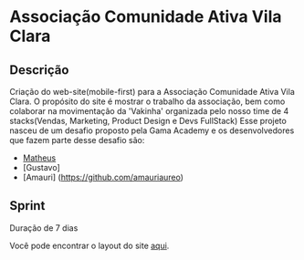 # Associação Comunidade Ativa Vila Clara

## Descrição
Criação do web-site(mobile-first) para a Associação Comunidade Ativa Vila Clara.
O propósito do site é mostrar o trabalho da associação, bem como colaborar na movimentação da 'Vakinha' organizada pelo nosso time de 4 stacks(Vendas, Marketing, Product Design e Devs FullStack)
Esse projeto nasceu de um desafio proposto pela Gama Academy e os desenvolvedores que fazem parte desse desafio são:
* [Matheus](https://github.com/matheusgmartinez)
* [Gustavo]
* [Amauri] (https://github.com/amauriaureo)


## Sprint
Duração de 7 dias

Você pode encontrar o layout do site [aqui](https://www.figma.com/file/Ghf9oLWM9qnWzqYJXDjDPu/Projeto-ONG---Gama-Academy?node-id=79%3A29).
